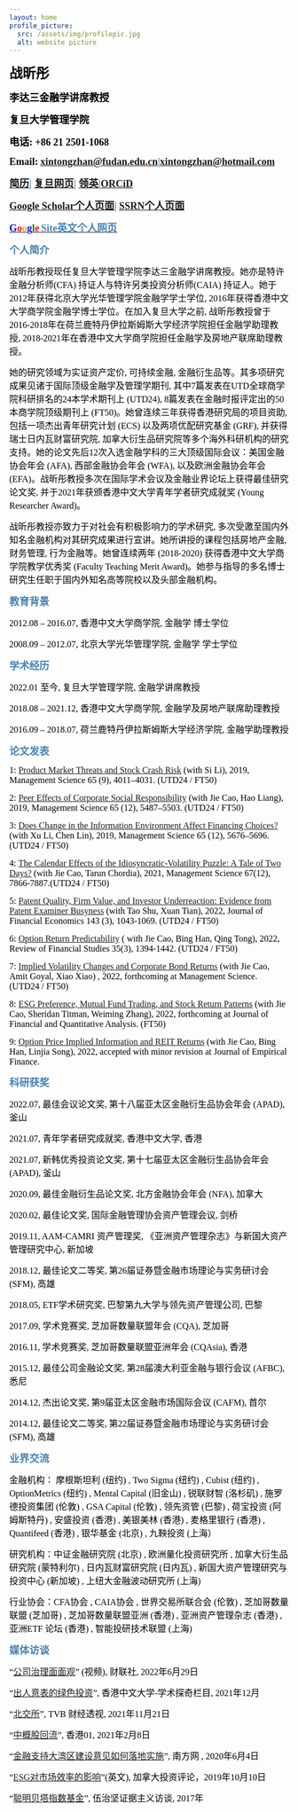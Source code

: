 ```yaml
---
layout: home
profile_picture:
  src: /assets/img/profilepic.jpg
  alt: website picture
---
```



<p>
<b><font color="Black" face="黑体" size=5 class="aa">战昕彤</font></b>
</p>
<p>
<b><font color="Black" face="黑体" size=4 class="aa">李达三金融学讲席教授</font></b>
</p>
<p>
<b><font color="Black" face="黑体" size=4 class="aa">复旦大学管理学院</font></b>
</p>
<p>
<b><font color="Black" face="黑体" size=4 class="aa">电话: +86 21 2501-1068</font></b>
</p>
<p>
<b><font color="Black" face="黑体" size=4>Email:</font></b> 
<b><font color="SteelBlue" face="黑体" size=4><a href="mailto: xintongzhan@fudan.edu.cn">xintongzhan@fudan.edu.cn</a>|<a href="mailto: xintongzhan@hotmail.com">xintongzhan@hotmail.com</a></font></b>
</p>


<p>
<b><font color="SteelBlue" face="黑体" size=4><a href="https://www.dropbox.com/s/b5ny7snsjssflmj/CV_Web.pdf?dl=0">简历</a>|
<a href="https://www.fdsm.fudan.edu.cn/AboutUs/preview.html?uid=012509">复旦网页</a>|
<a href="https://hk.linkedin.com/in/xintong-zhan">领英</a>|<a href="https://orcid.org/0000-0003-2787-4464">ORCiD</a></font></b>
</p>
<p>
<b><font color="SteelBlue" face="黑体" size=4><a href="https://scholar.google.com/citations?user=2zRv64wAAAAJ&hl=en">Google Scholar个人页面</a>|
<a href="https://papers.ssrn.com/sol3/cf_dev/AbsByAuth.cfm?per_id=2108195">SSRN个人页面</a></font></b>
</p>

<p>
<b><a href="https://sites.google.com/view/xintongzhan/home?authuser=0">
<font color="Blue" face="黑体" size=4>G</font><font color="Red" face="黑体" size=4>o</font><font color="Orange" face="黑体" size=4>o</font><font color="Blue" face="黑体" size=4>g</font><font color="Green" face="黑体" size=4>l</font><font color="Red" face="黑体" size=4>e</font>
<font color="SteelBlue" face="黑体" size=4>Site英文个人网页</font>
</a></b>
</p>
  


<p>
<b><font color="SteelBlue" face="黑体" size=4 class="aa">个人简介</font></b>
</p>
<p>
<font color="black" face="黑体" size=3>战昕彤教授现任复旦大学管理学院李达三金融学讲席教授。她亦是特许金融分析师(CFA) 持证人与特许另类投资分析师(CAIA) 持证人。她于2012年获得北京大学光华管理学院金融学学士学位, 2016年获得香港中文大学商学院金融学博士学位。在加入复旦大学之前, 战昕彤教授曾于2016-2018年在荷兰鹿特丹伊拉斯姆斯大学经济学院担任金融学助理教授, 2018-2021年在香港中文大学商学院担任金融学及房地产联席助理教授。</font>
</p>
<p>
<font color="black" face="黑体" size=3>她的研究领域为实证资产定价, 可持续金融, 金融衍生品等。其多项研究成果见诸于国际顶级金融学及管理学期刊, 其中7篇发表在UTD全球商学院科研排名的24本学术期刊上 (UTD24), 8篇发表在金融时报评定出的50本商学院顶级期刊上 (FT50)。她曾连续三年获得香港研究局的项目资助, 包括一项杰出青年研究计划 (ECS) 以及两项优配研究基金 (GRF), 并获得瑞士日内瓦财富研究院, 加拿大衍生品研究院等多个海外科研机构的研究支持。她的论文先后12次入选金融学科的三大顶级国际会议：美国金融协会年会 (AFA), 西部金融协会年会 (WFA), 以及欧洲金融协会年会 (EFA)。战昕彤教授多次在国际学术会议及金融业界论坛上获得最佳研究论文奖, 并于2021年获颁香港中文大学青年学者研究成就奖 (Young Researcher Award)。</font>
</p>
<p>
 <font color="black" face="黑体" size=3>战昕彤教授亦致力于对社会有积极影响力的学术研究, 多次受邀至国内外知名金融机构对其研究成果进行宣讲。她所讲授的课程包括房地产金融, 财务管理, 行为金融等。她曾连续两年 (2018-2020) 获得香港中文大学商学院教学优秀奖 (Faculty Teaching Merit Award)。她参与指导的多名博士研究生任职于国内外知名高等院校以及头部金融机构。</font>
</p>



<p>
<b><font color="SteelBlue" face="黑体" size=4 class="aa">教育背景</font></b>
</p>
<p>
<font color="black" face="黑体" size=3>2012.08 – 2016.07,	 香港中文大学商学院,		金融学  	博士学位</font>
</p>
<p>
<font color="black" face="黑体" size=3>2008.09 – 2012.07, 北京大学光华管理学院, 金融学	 学士学位</font>
</p>



<p>
<b><font color="SteelBlue" face="黑体" size=4 class="aa">学术经历</font></b>
</p>
<p>
<font color="black" face="黑体" size=3>2022.01 至今,	    复旦大学管理学院,				        金融学讲席教授</font>
</p>
<p>
<font color="black" face="黑体" size=3>2018.08 – 2021.12,  香港中文大学商学院,				       金融学及房地产联席助理教授</font>
</p>
<p>
<font color="black" face="黑体" size=3>2016.09 – 2018.07,  荷兰鹿特丹伊拉斯姆斯大学经济学院,  金融学助理教授</font>
</p>



<p>
<b><font color="SteelBlue" face="黑体" size=4 class="aa">论文发表</font></b>
</p>
<p>
<font color="black" face="黑体" size=3>1: <a href="https://pubsonline.informs.org/doi/10.1287/mnsc.2017.3016">Product Market Threats and Stock Crash Risk</a> (with Si Li), 2019, Management Science 65 (9), 4011–4031. (UTD24 / FT50)</font>
</p>
<p>
<font color="black" face="黑体" size=3>2: <a href="https://pubsonline.informs.org/doi/10.1287/mnsc.2018.3100">Peer Effects of Corporate Social Responsibility</a> (with Jie Cao, Hao Liang), 2019, Management Science 65 (12), 5487–5503. (UTD24 / FT50)</font>
</p>
<p>
<font color="black" face="黑体" size=3>3: <a href="https://pubsonline.informs.org/doi/10.1287/mnsc.2018.3096">Does Change in the Information Environment Affect Financing Choices?</a> (with Xu Li, Chen Lin), 2019, Management Science 65 (12), 5676–5696. (UTD24 / FT50)</font>
</p>
<p>
<font color="black" face="黑体" size=3>4: <a href="https://pubsonline.informs.org/doi/10.1287/mnsc.2020.3803">The Calendar Effects of the Idiosyncratic-Volatility Puzzle: A Tale of Two Days?</a> (with Jie Cao, Tarun Chordia), 2021, Management Science 67(12), 7866-7887.(UTD24 / FT50)</font>
</p>
<p>
<font color="black" face="黑体" size=3>5: <a href="https://www.sciencedirect.com/science/article/abs/pii/S0304405X21004785">Patent Quality, Firm Value, and Investor Underreaction: Evidence from Patent Examiner Busyness</a> (with Tao  Shu, Xuan Tian), 2022, Journal of Financial Economics 143 (3), 1043-1069. (UTD24 / FT50)</font>
</p>
<p>
<font color="black" face="黑体" size=3>6: <a href="https://academic.oup.com/rfs/article-abstract/35/3/1394/6294944?redirectedFrom=fulltext&login=false">Option Return Predictability</a> ( with Jie Cao, Bing Han,  Qing Tong), 2022, Review of Financial Studies 35(3), 1394-1442. (UTD24 / FT50)</font>
</p>
<p>
<font color="black" face="黑体" size=3>7: <a href="https://pubsonline.informs.org/doi/10.1287/mnsc.2022.4379">Implied Volatility Changes and Corporate Bond Returns</a> (with Jie Cao, Amit Goyal, Xiao Xiao) , 2022,  forthcoming at Management Science. (UTD24 / FT50)</font>
</p>
<p>
<font color="black" face="黑体" size=3>8: <a href="https://www.cambridge.org/core/journals/journal-of-financial-and-quantitative-analysis/article/abs/esg-preference-institutional-trading-and-stock-return-patterns/6FE00808FC61893DF3F9D983136BD8B3">ESG Preference, Mutual Fund Trading, and Stock Return Patterns</a> (with Jie Cao, Sheridan Titman, Weiming Zhang), 2022, forthcoming at Journal of Financial and Quantitative Analysis. (FT50)</font>
</p>
<p>
<font color="black" face="黑体" size=3>9: <a href="https://papers.ssrn.com/sol3/papers.cfm?abstract_id=3788744">Option Price Implied Information and REIT Returns</a> (with Jie Cao, Bing Han, Linjia Song), 2022, accepted with minor revision at Journal of Empirical Finance.</font>
</p>


<p>
<b><font color="SteelBlue" face="黑体" size=4 class="aa">科研获奖</font></b>
</p>
<p>
<font color="black" face="黑体" size=3>2022.07,	最佳会议论文奖,			第十八届亚太区金融衍生品协会年会 (APAD),		釜山</font>
</p>
<p>
<font color="black" face="黑体" size=3>2021.07,	青年学者研究成就奖,			香港中文大学,								香港</font>
</p>
<p>
<font color="black" face="黑体" size=3>2021.07,	新韩优秀投资论文奖,			第十七届亚太区金融衍生品协会年会 (APAD),		釜山</font>
</p>
<p>
<font color="black" face="黑体" size=3>2020.09,	最佳金融衍生品论文奖,		北方金融协会年会 (NFA),						加拿大</font>
</p>
<p>
<font color="black" face="黑体" size=3>2020.02,	最佳论文奖,			国际金融管理协会资产管理会议,					剑桥</font>
</p>
<p>
<font color="black" face="黑体" size=3>2019.11,	AAM-CAMRI 资产管理奖,      《亚洲资产管理杂志》与新国大资产管理研究中心,	新加坡</font>
</p>
<p>
<font color="black" face="黑体" size=3>2018.12,	最佳论文二等奖,			第26届证券暨金融市场理论与实务研讨会 (SFM),	高雄</font>
</p>
<p>
<font color="black" face="黑体" size=3>2018.05,	ETF学术研究奖,				巴黎第九大学与领先资产管理公司,				巴黎</font>
</p>
<p>
<font color="black" face="黑体" size=3>2017.09,	学术竞赛奖,			芝加哥数量联盟年会 (CQA),					芝加哥</font>
</p>
<p>
<font color="black" face="黑体" size=3>2016.11,	学术竞赛奖,				芝加哥数量联盟亚洲年会 (CQAsia),				香港</font>
</p>
<p>
<font color="black" face="黑体" size=3>2015.12,	最佳公司金融论文奖,			第28届澳大利亚金融与银行会议 (AFBC),			悉尼</font>
</p>
<p>
<font color="black" face="黑体" size=3>2014.12,	杰出论文奖,			第9届亚太区金融市场国际会议 (CAFM),			首尔</font>
</p>
<p>
<font color="black" face="黑体" size=3>2014.12,	最佳论文二等奖,		第22届证券暨金融市场理论与实务研讨会 (SFM),	高雄</font>
</p>



<p>
<b><font color="SteelBlue" face="黑体" size=4 class="aa">业界交流</font></b>
</p>
<p>
<font color="black" face="黑体" size=3>金融机构： 摩根斯坦利 (纽约) , Two Sigma (纽约) , Cubist (纽约) , OptionMetrics (纽约) , Mental Capital (旧金山) , 锐联财智 (洛杉矶) , 施罗德投资集团 (伦敦) , GSA Capital (伦敦) , 领先资管 (巴黎) , 荷宝投资 (阿姆斯特丹) , 安盛投资 (香港) , 美银美林 (香港) , 麦格里银行 (香港) , Quantifeed (香港) , 银华基金 (北京) , 九鞅投资 (上海）</font>
</p>
<p>
<font color="black" face="黑体" size=3>研究机构：中证金融研究院 (北京) , 欧洲量化投资研究所 , 加拿大衍生品研究院 (蒙特利尔) , 日内瓦财富研究院 (日内瓦) , 新国大资产管理研究与投资中心 (新加坡) , 上纽大金融波动研究所 (上海)</font>
</p>
<p>
<font color="black" face="黑体" size=3>行业协会：CFA协会 , CAIA协会 , 世界交易所联合会 (伦敦) , 芝加哥数量联盟 (芝加哥) , 芝加哥数量联盟亚洲 (香港) , 亚洲资产管理杂志 (香港) , 亚洲ETF 论坛 (香港) , 智能投研技术联盟 (上海)</font>
</p>


<p>
<b><font color="SteelBlue" face="黑体" size=4 class="aa">媒体访谈</font></b>
</p>
<p>
<font color="black" face="黑体" size=3>“<a href="https://api3.cls.cn/share/article/1062843?app=cailianpress&os=android&sv=788">公司治理面面观</a>” (视频), 财联社, 2022年6月29日</font>
</p>
<p>
<font color="black" face="黑体" size=3>“<a href="https://www.iso.cuhk.edu.hk/chinese/publications/CUHKUPDates/article.aspx?articleid=4056">出人意表的绿色投资</a>”, 香港中文大学-学术探奇栏目, 2021年12月</font>
</p>
<p>
<font color="black" face="黑体" size=3>“<a href="https://www.youtube.com/watch?v=hI1aoJAChZE">北交所</a>”, TVB 财经透视, 2021年11月21日</font>
</p>
<p>
<font color="black" face="黑体" size=3>“<a href="https://www.hk01.com/%E6%B7%B1%E5%BA%A6%E5%A0%B1%E9%81%93/584900/%E4%B8%AD%E6%A6%82%E8%82%A1%E5%9B%9E%E6%B5%81-%E4%B8%80-%E4%B8%AD%E6%A6%82%E8%82%A1%E7%82%BA%E4%BB%80%E9%BA%BC%E5%9B%9E%E6%B5%81%E9%A6%99%E6%B8%AF">中概股回流</a>”, 香港01, 2021年2月8日</font>
</p>
<p>
<font color="black" face="黑体" size=3>“<a href="http://www.cnbayarea.org.cn/news/voices/content/post_260003.html">金融支持大湾区建设意见如何落地实施</a>”, 南方网 , 2020年6月4日</font>
</p>
<p>
<font color="black" face="黑体" size=3>“<a href="[url](https://www.benefitscanada.com/canadian-investment-review/research-markets/a-look-at-esgs-influence-on-market-efficiency/)">ESG对市场效率的影响</a>”(英文), 加拿大投资评论，2019年10月10日</font>
</p>
<p>
<font color="black" face="黑体" size=3>“<a href="https://www.listennotes.com/podcasts/%E4%BC%8D%E6%B2%BB%E5%9D%9A/%E6%88%98%E6%98%95%E5%BD%A4%E8%8D%B7%E5%85%B0%E4%BC%8A%E6%8B%89%E6%96%AF%E5%A7%86%E6%96%AF%E5%A4%A7%E5%AD%A6%E8%81%AA%E6%98%8E%E8%B4%9D%E5%A1%94%E6%8C%87%E6%95%B0%E5%9F%BA%E9%87%91%E6%9C%89%E5%95%A5%E5%A5%BD-pltjai2kVXZ/">聪明贝塔指数基金</a>”, 伍治坚证据主义访谈, 2017年</font>
</p>
